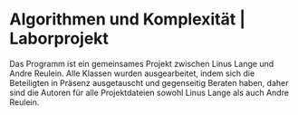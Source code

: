 # Algorithmen und Komplexität | Laborprojekt
Das Programm ist ein gemeinsames Projekt zwischen Linus Lange und Andre Reulein.
Alle Klassen wurden ausgearbeitet, indem sich die Beteiligten in Präsenz ausgetauscht und gegenseitig Beraten haben, daher sind die Autoren für alle Projektdateien sowohl Linus Lange als auch Andre Reulein.